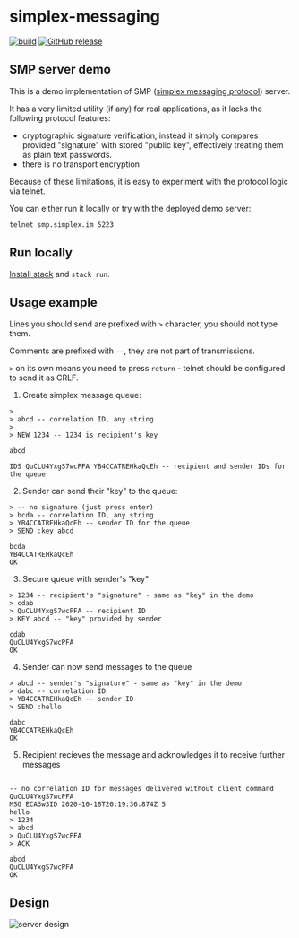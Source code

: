 # simplex-messaging

[![build](https://github.com/simplex-chat/simplex-messaging/workflows/CI/badge.svg)](https://github.com/simplex-chat/simplex-messaging/actions?query=workflow%3ACI)
[![GitHub release](https://img.shields.io/github/v/release/simplex-chat/simplex-messaging)](https://github.com/simplex-chat/simplex-messaging/releases)

## SMP server demo

This is a demo implementation of SMP ([simplex messaging protocol](https://github.com/simplex-chat/protocol/blob/master/simplex-messaging.md)) server.

It has a very limited utility (if any) for real applications, as it lacks the following protocol features:

- cryptographic signature verification, instead it simply compares provided "signature" with stored "public key", effectively treating them as plain text passwords.
- there is no transport encryption

Because of these limitations, it is easy to experiment with the protocol logic via telnet.

You can either run it locally or try with the deployed demo server:

```bash
telnet smp.simplex.im 5223
```

## Run locally

[Install stack](https://docs.haskellstack.org/en/stable/install_and_upgrade/) and `stack run`.

## Usage example

Lines you should send are prefixed with `>` character, you should not type them.

Comments are prefixed with `--`, they are not part of transmissions.

`>` on its own means you need to press `return` - telnet should be configured to send it as CRLF.

1. Create simplex message queue:

```telnet
>
> abcd -- correlation ID, any string
>
> NEW 1234 -- 1234 is recipient's key

abcd

IDS QuCLU4YxgS7wcPFA YB4CCATREHkaQcEh -- recipient and sender IDs for the queue
```

2. Sender can send their "key" to the queue:

```telnet
> -- no signature (just press enter)
> bcda -- correlation ID, any string
> YB4CCATREHkaQcEh -- sender ID for the queue
> SEND :key abcd

bcda
YB4CCATREHkaQcEh
OK
```

3. Secure queue with sender's "key"

```telnet
> 1234 -- recipient's "signature" - same as "key" in the demo
> cdab
> QuCLU4YxgS7wcPFA -- recipient ID
> KEY abcd -- "key" provided by sender

cdab
QuCLU4YxgS7wcPFA
OK
```

4. Sender can now send messages to the queue

```telnet
> abcd -- sender's "signature" - same as "key" in the demo
> dabc -- correlation ID
> YB4CCATREHkaQcEh -- sender ID
> SEND :hello

dabc
YB4CCATREHkaQcEh
OK
```

5. Recipient recieves the message and acknowledges it to receive further messages

```telnet

-- no correlation ID for messages delivered without client command
QuCLU4YxgS7wcPFA
MSG ECA3w3ID 2020-10-18T20:19:36.874Z 5
hello
> 1234
> abcd
> QuCLU4YxgS7wcPFA
> ACK

abcd
QuCLU4YxgS7wcPFA
OK
```

## Design

![server design](design/server.svg)
